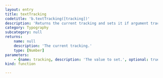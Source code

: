 ```yaml
---
layout: entry
title: textTracking
codetitle: 'b.textTracking([tracking])'
description: 'Returns the current tracking and sets it if argument tracking is given.'
category: Typography
subcategory: null
returns:
    name: null
    description: 'The current tracking.'
    type: [Number]
parameters:
    - {name: tracking, description: 'The value to set.', optional: true, type: [Number]}
kind: function

---
```

